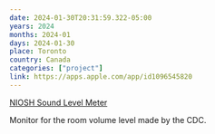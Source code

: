 ```yaml
---
date: 2024-01-30T20:31:59.322-05:00
years: 2024
months: 2024-01
days: 2024-01-30
place: Toronto
country: Canada
categories: ["project"]
link: https://apps.apple.com/app/id1096545820
---
```

[NIOSH Sound Level Meter](https://apps.apple.com/app/id1096545820)

Monitor for the room volume level made by the CDC.
